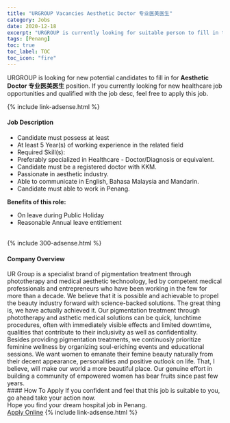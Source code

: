 ```yaml
---
title: "URGROUP Vacancies Aesthetic Doctor 专业医美医生" 
category: Jobs 
date: 2020-12-18 
excerpt: "URGROUP is currently looking for suitable person to fill in the Aesthetic Doctor 专业医美医生 which positioned at Penang" 
tags: [Penang] 
toc: true 
toc_label: TOC 
toc_icon: "fire" 
--- 
```


<p>URGROUP is looking for new potential candidates to fill in for <b>Aesthetic Doctor 专业医美医生</b> position. If you currently looking for new healthcare job opportunities and qualified with the job desc, feel free to apply this job.
</p>{% include link-adsense.html %} 
<div><div><div><h4>Job Description</h4></div></div><div><div><span><div><ul><li>Candidate must possess at least</li><li>At least 5 Year(s) of working experience in the related field</li><li>Required Skill(s):</li><li>Preferably specialized in Healthcare - Doctor/Diagnosis or equivalent.</li><li>Candidate must be a registered doctor with KKM.</li><li>Passionate in aesthetic industry.</li><li>Able to communicate in English, Bahasa Malaysia and Mandarin.</li><li>Candidate must able to work in Penang.</li></ul><div><div><strong>Benefits of this role:</strong></div><ul><li>On leave during Public Holiday</li><li>Reasonable Annual leave entitlement</li></ul></div><br></div></span></div></div></div> 
{% include 300-adsense.html %} 
<div><div><div><h4>Company Overview</h4></div></div><div><div><span><div><div>UR Group is a specialist brand of pigmentation treatment through phototherapy and medical aesthetic technoology, led by competent medical professionals and entrepreneurs who have been working in the few for more than a decade. We believe that it is possible and achievable to propel the beauty industry forward with science-backed solutions. The great thing is, we have actually achieved it. Our pigmentation treatment through phototherapy and asthetic medical solutions can be quick, lunchtime procedures, often with immediately visible effects and limited downtime, qualities that contribute to their inclusivity as well as confidentiality.</div>
<div>Besides providing pigmentation treatments, we continuosly prioritize feminine wellness by organizing soul-eriching events and educational sessions. We want women to emanate their femine beauty naturally from their decent appearance, personalities and positive outlook on life. That, I believe, will make our world a more beautiful place. Our genuine effort in building a community of empowered women has bear fruits since past few years.</div></div></span></div></div></div> 
#### How To Apply 
If you confident and feel that this job is suitable to you, go ahead take your action now. <br/> 
Hope you find your dream hospital job in Penang. <br/> 
<a href="https://www.jobstreet.com.my/en/job/aesthetic-doctor-专业医美医生-4442247?jobId=jobstreet-my-job-4442247&sectionRank=23&token=0~33ec8955-4fab-4e80-b008-1f291e39466c&fr=SRP%20Job%20Listin" class="btn btn--warning" target="_blank" rel="nofollow noopenner">Apply Online</a> 
{% include link-adsense.html %} 